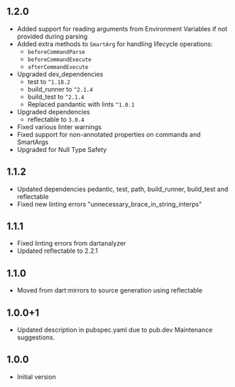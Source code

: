 ## 1.2.0

- Added support for reading arguments from Environment Variables if not provided during parsing
- Added extra methods to `SmartArg` for handling lifecycle operations:
  - `beforeCommandParse`
  - `beforeCommandExecute`
  - `afterCommandExecute`
- Upgraded dev_dependencies
  - test to `^1.18.2`
  - build_runner to `^2.1.4`
  - build_test to `^2.1.4`
  - Replaced pandantic with lints `^1.0.1`
- Upgraded dependencies
  - reflectable to `3.0.4`
- Fixed various linter warnings
- Fixed support for non-annotated properties on commands and SmartArgs
- Upgraded for Null Type Safety

## 1.1.2

- Updated dependencies pedantic, test, path, build_runner, build_test and reflectable
- Fixed new linting errors "unnecessary_brace_in_string_interps"

## 1.1.1

- Fixed linting errors from dartanalyzer
- Updated reflectable to 2.2.1

## 1.1.0

- Moved from dart:mirrors to source generation using reflectable

## 1.0.0+1

- Updated description in pubspec.yaml due to pub.dev Maintenance suggestions.

## 1.0.0

- Initial version
